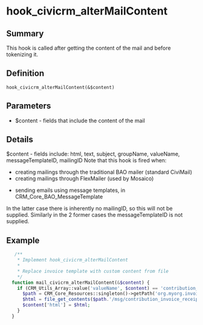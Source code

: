 # hook_civicrm_alterMailContent

## Summary

This hook is called after getting the content of the mail and before
tokenizing it.

## Definition

    hook_civicrm_alterMailContent(&$content)

## Parameters

-   $content - fields that include the content of the mail

## Details

$content - fields include: html, text, subject, groupName, valueName, messageTemplateID, mailingID
Note that this hook is fired when: 

* creating mailings through the traditional BAO mailer (standard CiviMail)
* creating mailings through FlexMailer (used by Mosaico)
- sending emails using message templates, in CRM_Core_BAO_MessageTemplate

In the latter case there is inherently no mailingID, so this will not be supplied. Similarly in the 2 former cases the messageTemplateID is not supplied.

## Example

```php
   /**
    * Implement hook_civicrm_alterMailContent
    *
    * Replace invoice template with custom content from file
    */
  function mail_civicrm_alterMailContent(&$content) {
    if (CRM_Utils_Array::value('valueName', $content) == 'contribution_invoice_receipt') {
      $path = CRM_Core_Resources::singleton()->getPath('org.myorg.invoice');
      $html = file_get_contents($path.'/msg/contribution_invoice_receipt.html.tpl');
      $content['html'] = $html;
    }
  }
```
